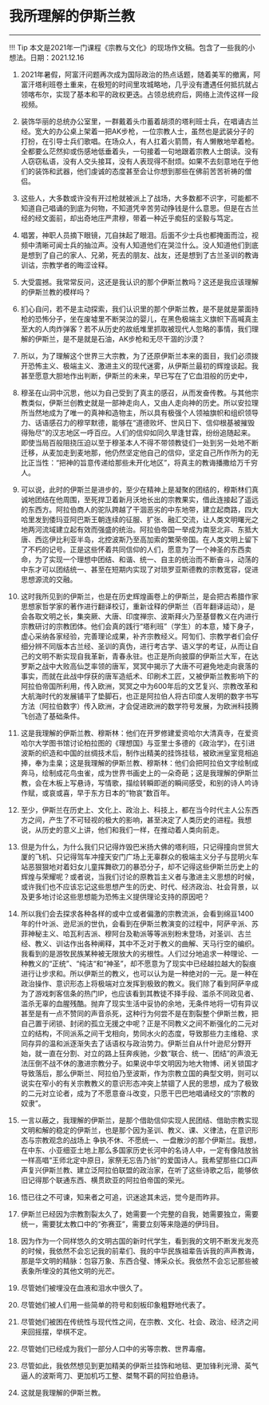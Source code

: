 # 我所理解的伊斯兰教


-----

!!! Tip
    本文是2021年一门课程《宗教与文化》的现场作文稿。包含了一些我的小想法。日期：2021.12.16

1. 2021年暑假，阿富汗问题再次成为国际政治的热点话题，随着美军的撤离，阿富汗塔利班卷土重来，在极短的时间里攻城略地，几乎没有遭遇任何抵抗就占领喀布尔，实现了基本和平的政权更迭。占领总统府后，网络上流传这样一段视频。

2. 装饰华丽的总统办公室里，一群戴着头巾蓄着胡须的塔利班士兵，在唱诵古兰经。宽大的办公桌上架着一把AK步枪，一位宗教人士，虽然也是武装分子的打扮，在引导士兵们歌唱。在场众人，有人扛着火箭筒，有人懒散地举着枪。全都要么茫然抑或伤感地低垂着头，一句接着一句地跟着宗教人士朗读。没有人窃窃私语，没有人交头接耳，没有人表现得不耐烦。如果不去刻意地在乎他们的装饰和武器，他们虔诚的态度甚至会让你想到那些在佛前苦苦祈祷的僧侣。

3. 这些人，大多数或许没有开过枪就被派上了战场，大多数都不识字，可能都不知道自己唱诵的到底为何物，不知道凭辛苦劳动挣钱是什么意思。但是在古兰经的经文面前，却出奇地庄严肃穆，带着一种近乎痴狂的坚毅与笃定。

4. 唱罢，神职人员摘下眼镜，兀自抹起了眼泪。后面不少士兵也都掩面而泣，视频中清晰可闻士兵的抽泣声。没有人知道他们在哭泣什么。没人知道他们到底是想到了自己的家人、兄弟，死去的朋友、战友，还是想到了古兰圣训的教诲训诂，宗教学者的晦涩诠释。

5. 大受震撼。我常常反问，这还是我认识的那个伊斯兰教吗？这还是我应该理解的伊斯兰教的模样吗？

6. 扪心自问，若不是主动探索，我们认识里的那个伊斯兰教，是不是就是蒙面持枪的恐怖分子，坐在废墟里不断哭泣的婴儿，在黑色极端主义旗帜下高喊真主至大的人肉炸弹客？若不从历史的故纸堆里抓取被现代人忽略的事情，我们理解的伊斯兰，是不是就是石油，AK步枪和无尽干涸的沙漠？

7. 所以，为了理解这个世界三大宗教，为了还原伊斯兰本来的面目，我们必须拨开恐怖主义、极端主义、激进主义的现代迷雾，从伊斯兰最初的辉煌谈起。我甚至愿意大胆地作出判断，伊斯兰的未来，早已写在了它血泪般的历史中，

8. 穆圣在山洞中沉思，他以为自己受到了真主的感召，从而发奋传教。与其他宗教类似，伊斯兰创教史就是一部神走向人，又由人走向神的历史。所以安拉理所当然地成为了唯一的真神和造物主，所以具有极强个人领袖旗帜和组织领导力、话语感召力的穆罕默德，能够在“道德败坏、世风日下、信仰根基被摧毁得殆尽”的汉志地区一呼百应。人们的信仰如同久旱逢甘霖，纷纷追随起来。即使当局百般阻挠压迫以至于穆圣本人不得不带领教徒们一处到另一处地不断迁移，从麦加走到麦地那，他仍然坚定他自己的信仰，坚定自己所作所为的无比正当性：“把神的旨意传递给那些未开化地区”，将真主的教诲播撒给万千穷人。

9. 可以说，此时的伊斯兰是进步的，至少在精神上是凝聚的团结的，穆斯林们真诚地团结在他周围，至死捍卫着新月沃地长出的宗教果实，借此连接起了遥远的东西方。阿拉伯商人的驼队跨越了干涸恶劣的中东地带，建立起商路，四大哈里发到倭玛亚阿巴斯王朝连续的征服、扩张、融汇交流，让人类文明曙光之地两河流域建立起有效而强盛的统治。阿拉伯帝国一举成为南至北非、东抵大唐、西迄伊比利亚半岛，北控波斯乃至高加索的繁荣帝国。在人类文明上留下了不朽的记号。正是这些怀着共同信仰的人们，愿意为了一个神圣的东西卖命，为了实现一个理想中团结、和谐、统一、自主的统治而不断奋斗，动荡的中东才可以团结统一、甚至在短期内实现了对琐罗亚斯德教的宗教宽容，促进思想源流的交融。

10. 这时我所见到的伊斯兰，也是在历史辉煌画卷上的伊斯兰，是会把古希腊作家思想家哲学家的著作进行翻译校订，重新诠释的伊斯兰（百年翻译运动），是会各取文明之长，集突厥、大唐、印度禅宗、波斯拜火乃至基督教义在内进行宗教研讨的宗教团体。他们会真的践行“塔利班”（学生）的本意，矮下身子，虚心采纳各家经验，完善理论成果，补齐宗教经义。阿訇们、宗教学者们会仔细分辨不同版本古兰经、圣训的真伪，进行考古学、语义学的考证，从而让自己的文明不断实现自我革新，青春永驻。也正是所向披靡的伊斯兰大军，在达罗斯之战中大败高仙芝率领的唐军，冥冥中揭示了大唐不可避免地走向衰落的事实，而就在此战中俘获的唐军造纸术、印刷术工匠，又被伊斯兰教影响下的阿拉伯帝国所利用，传入欧洲，冥冥之中为600年后的文艺复兴、宗教改革和大航海时代的发展铺平了垫脚石，也正是阿拉伯人将古印度人发明的数字书写方法（阿拉伯数字）传入欧洲，才会促进欧洲的数学符号发展，为欧洲科技腾飞创造了基础条件。

11. 这是我理解的伊斯兰教、穆斯林：他们在开罗修建爱资哈尔大清真寺，在爱资哈尔大学图书馆讨论柏拉图的《理想国》与亚里士多德的《政治学》，在引进波斯的织造和中国的丝绸技术后，制作出精美的挂饰挂毯，被欧洲皇室竞相追捧，奉为圭臬；这是我理解的伊斯兰教、穆斯林：他们会把阿拉伯文字绘制成奔马，绘制成花鸟虫雀，成为世界书画史上的一朵奇葩；这是我理解的伊斯兰教，会在木板上写悬诗，写情歌，描绘转瞬即逝的瞬间感受，和别的诗人吟诗作赋，或哀或喜，早于东方日本的“物哀”数百年。

12. 至少，伊斯兰在历史上、文化上、政治上、科技上，都在当今时代主人公东西方之间，产生了不可轻视的极大的影响，甚至决定了人类历史的进程。我想说，从历史的意义上讲，他们和我们一样，在推动着人类向前走。

13. 但是为什么，为什么我们只记得炸毁巴米扬大佛的塔利班，只记得撞向世贸大厦的飞机、只记得驾车冲撞天安门广场上无辜群众的极端主义分子与昆明火车站恶狠狠地对着妇女儿童挥舞砍刀的暴恐分子，却不记得这些伊斯兰历史上的辉煌与荣耀呢？或者说，当我们讨论的原教旨主义者与激进主义思想的时候，或许我们也不应该忘记这些思想产生的历史、时代、经济政治、社会背景，以及更多地讨论这些思想能为恐怖主义提供理论支持的原因吧？


14. 所以我们会去探求各种各样的或中立或者偏激的宗教流派，会看到绵亘1400年的什叶派、逊尼派的世仇，会看到在伊斯兰教演变的过程中，阿萨辛派、苏菲神秘主义、哈瓦利吉派、穆阿台及勒派等等派别粉末登场，对圣训、古兰经、教义、训诂作出各种阐释，其中不乏对于教义的曲解、天马行空的编织。我看到的是游牧民族某种被无限放大的劣根性。人们过分地追求一种理论、一种教义的“正统”、“纯洁“和“神圣”，却不愿意为了现实中已经越拉越大的裂痕进行让步求和。所以伊斯兰的教义，也可以认为是一种绝对的一元。是一种在政治操作、意识形态上将极端对立发挥到极致的教义。我们除了看到阿萨辛成为了游戏刺客信条的热门IP，也应该看到其教徒不择手段、滥杀不同政见者、滥杀无辜的血腥残酷。抛弃了现实生活中妥协的余地，无条件地将一切有异议甚至是有一点不赞同的声音杀死，这种行为何尝不是在割裂整个伊斯兰教，把自己置于闭锁、封闭的孤立无援之中呢？正是不同教义之间不断强化的二元对立的结构，不同派系之间干戈相向，势同水火的态度，导致那些力主维稳、求同存异的温和派逐渐失去了话语权与政治势力。伊斯兰自从什叶逊尼分野开始，就一直在分割、对立的路上狂奔疾驰，少数“联合、统一、团结”的声浪无法压倒不战不休的激进宗教分子。如果说中华文明因为地大物博、闭关锁国才导致落后，那么伊斯兰、阿拉伯乃至波斯，作为宗教立国的典型文明，则可以说实在窄小的有关宗教教义的意识形态冲突上禁锢了人民的思想，成为了极致的二元对立论者，成为了不愿意奋斗改变，只愿干巴巴地唱诵经文的“宗教的奴隶”。

15. 一言以蔽之，我理解的伊斯兰，是那个借助信仰实现人民团结、借助宗教实现文明和解的稳定的伊斯兰，也是那个因为圣训、教义、课、义律法，在意识形态与宗教观念的战场上 争执不休、不愿统一、一盘散沙的那个伊斯兰。我想，在中东、小亚细亚土地上那么多国家历史长河中的名诗人中，一定有像陆放翁一样高唱“王师北定中原日，家祭无忘告乃翁”的爱国诗人。我希望那些口口声声复兴伊斯兰教、建立泛阿拉伯联盟的政治家，在听了这些诗歌之后，能够依旧记得那个联通东西、横贯欧亚的阿拉伯帝国的荣光。

16.    悟已往之不可谏，知来者之可追，识迷途其未远，觉今是而昨非。

17. 伊斯兰已经因为宗教割裂太久了，她需要一个完整的自我，她需要独立，需要统一，需要犹太教口中的“弥赛亚”，需要立刻等来隐遁的伊玛目。

18. 因为作为一个同样悠久的文明古国的新时代学生，看到我的文明不断发光发亮的时候，我依然不会忘记我的前辈们、我的中华民族祖辈告诉我的声声教诲，那是华文明的精脉：包容万象、东西合璧、博采众长。我依然不会忘记那些被表象所埋没的其他文明的光芒。

19. 尽管她们被埋没在血液和泪水中很久了。

20. 尽管她们被人们用一些简单的符号和刻板印象粗野地代表了。

21. 尽管她们被困在传统性与现代性之间，在宗教、文化、社会、政治、经济之间来回摇摆，举棋不定。

22. 尽管她们已经成为我们一部分人口中的劣等宗教、世界毒瘤。

23. 尽管如此，我依然想见到更加精美的伊斯兰挂饰和地毯、更加锋利光滑、英气逼人的波斯弯刀、更加机巧工整、桀骜不羁的阿拉伯悬诗。

24. 这就是我理解的伊斯兰教。

